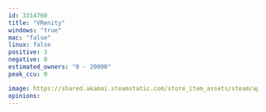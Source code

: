 ```yaml
---
id: 3314760
title: "VRenity"
windows: "true"
mac: "false"
linux: false
positive: 3
negative: 0
estimated_owners: "0 - 20000"
peak_ccu: 0

image: https://shared.akamai.steamstatic.com/store_item_assets/steam/apps/3314760/header.jpg?t=1734032252
opinions:
---
```

